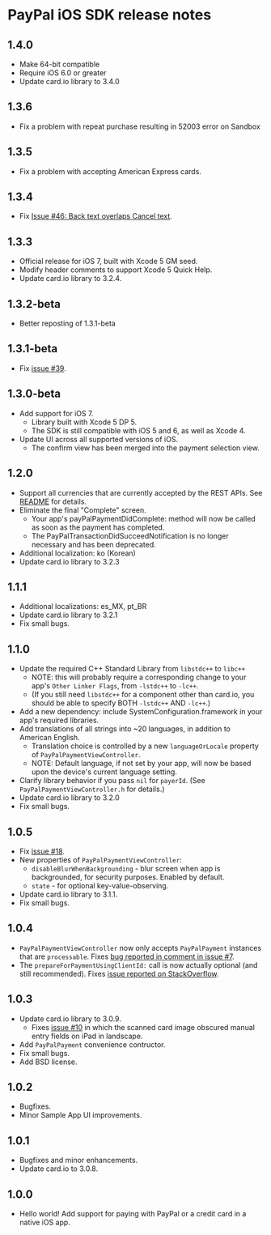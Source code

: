 PayPal iOS SDK release notes
============================

1.4.0
-----
* Make 64-bit compatible
* Require iOS 6.0 or greater
* Update card.io library to 3.4.0

1.3.6
-----
* Fix a problem with repeat purchase resulting in 52003 error on Sandbox

1.3.5
-----

* Fix a problem with accepting American Express cards.

1.3.4
-----

* Fix [Issue #46: Back text overlaps Cancel text](https://github.com/paypal/PayPal-iOS-SDK/issues/46).

1.3.3
-----

* Official release for iOS 7, built with Xcode 5 GM seed.
* Modify header comments to support Xcode 5 Quick Help.
* Update card.io library to 3.2.4.

1.3.2-beta
----------

* Better reposting of 1.3.1-beta

1.3.1-beta
----------

* Fix [issue #39](https://github.com/paypal/PayPal-iOS-SDK/issues/39).

1.3.0-beta
----------

* Add support for iOS 7.
    * Library built with Xcode 5 DP 5.
    * The SDK is still compatible with iOS 5 and 6, as well as Xcode 4.
* Update UI across all supported versions of iOS.
    * The confirm view has been merged into the payment selection view.

1.2.0
-----

* Support all currencies that are currently accepted by the REST APIs. See [README](README.md) for details.
* Eliminate the final "Complete" screen.
   * Your app's payPalPaymentDidComplete: method will now be called as soon as the payment has completed.
   * The PayPalTransactionDidSucceedNotification is no longer necessary and has been deprecated.
* Additional localization: ko (Korean)
* Update card.io library to 3.2.3

1.1.1
-----

* Additional localizations: es_MX, pt_BR
* Update card.io library to 3.2.1
* Fix small bugs.

1.1.0
-----

* Update the required C++ Standard Library from `libstdc++` to `libc++`
   * NOTE: this will probably require a corresponding change to your app's `Other Linker Flags`, from `-lstdc++` to `-lc++`.
   * (If you still need `libstdc++` for a component other than card.io, you should be able to specify BOTH `-lstdc++` AND `-lc++`.)
* Add a new dependency: include SystemConfiguration.framework in your app's required libraries.
* Add translations of all strings into ~20 languages, in addition to American English.
   * Translation choice is controlled by a new `languageOrLocale` property of `PayPalPaymentViewController`.
   * NOTE: Default language, if not set by your app, will now be based upon the device's current language setting.
* Clarify library behavior if you pass `nil` for `payerId`. (See `PayPalPaymentViewController.h` for details.)
* Update card.io library to 3.2.0
* Fix small bugs.

1.0.5
-----

* Fix [issue #18](https://github.com/paypal/PayPal-iOS-SDK/issues/18).
* New properties of `PayPalPaymentViewController`:
   * `disableBlurWhenBackgrounding` - blur screen when app is backgrounded, for security purposes. Enabled by default.
   * `state` - for optional key-value-observing.
* Update card.io library to 3.1.1.
* Fix small bugs.

1.0.4
-----

* `PayPalPaymentViewController` now only accepts `PayPalPayment` instances that are `processable`. Fixes [bug reported in comment in issue #7](https://github.com/paypal/PayPal-iOS-SDK/issues/7#issuecomment-15387415).
* The `prepareForPaymentUsingClientId:` call is now actually optional (and still recommended). Fixes [issue reported on StackOverflow](http://stackoverflow.com/q/15556622/306657).

1.0.3
-----

* Update card.io library to 3.0.9.
    * Fixes [issue #10](https://github.com/paypal/PayPal-iOS-SDK/issues/10) in which the scanned card image obscured manual entry fields on iPad in landscape.
* Add `PayPalPayment` convenience contructor.
* Fix small bugs.
* Add BSD license.

1.0.2
-----

* Bugfixes.
* Minor Sample App UI improvements.

1.0.1
-----

* Bugfixes and minor enhancements.
* Update card.io to 3.0.8.

1.0.0
-----

* Hello world! Add support for paying with PayPal or a credit card in a native iOS app.
